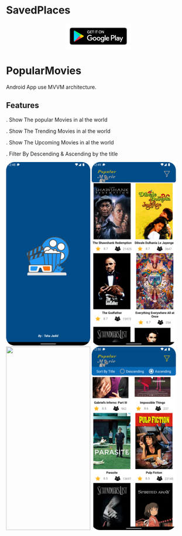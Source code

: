 # SavedPlaces
<center>
<a href="https://play.google.com/store/apps/details?id=tahadeta.example.popularmovies">
<img src="https://github.com/tahajadid/MASCover/blob/main/play_store_icon.png" width="180" height="70"/></a>
</center>

# PopularMovies

Android App use MVVM architecture.

## Features

. Show The popular Movies in al the world

. Show The Trending Movies in al the world

. Show The Upcoming Movies in al the world

. Filter By Descending & Ascending by the title

<img src="https://github.com/tahajadid/PopularMovies/blob/main/Demo/screen1.png" width="230" height="500"/>
<img src="https://github.com/tahajadid/PopularMovies/blob/main/Demo/screen2.png" width="230" height="500"/>
<img src="https://github.com/tahajadid/PopularMovies/blob/main/Demo/screen3.png" width="230" height="500"/>
<img src="https://github.com/tahajadid/PopularMovies/blob/main/Demo/screen4.png" width="230" height="500"/>
